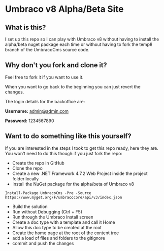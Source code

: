 # Umbraco v8 Alpha/Beta Site

## What is this?

I set up this repo so I can play with Umbraco v8 without having to install the alpha/beta nuget package each time or without having to fork the temp8 branch of the UmbracoCms source code.

## Why don't you fork and clone it?

Feel free to fork it if you want to use it.

When you want to go back to the beginning you can just revert the changes.

The login details for the backoffice are:

<strong>Username:</strong> admin@admin.com

<strong>Password:</strong> 1234567890

## Want to do something like this yourself?

If you are interested in the steps I took to get this repo ready, here they are. You won't need to do this though if you just fork the repo:

- Create the repo in GitHub
- Clone the repo
- Create a new .NET Framework 4.7.2 Web Project inside the project folder locally
- Install the NuGet package for the alpha/beta of Umbraco v8
```
Install-Package UmbracoCms -Pre -Source https://www.myget.org/F/umbracocore/api/v3/index.json
```
- Build the solution
- Run without Debugging (Ctrl + F5)
- Run through the Umbraco Install screen
- Create a doc type with a template and call it Home
- Allow this doc type to be created at the root
- Create the home page at the root of the content tree
- add a load of files and folders to the gitignore
- commit and push the changes
